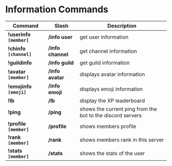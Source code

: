 # Information Commands

| Command                 | Slash             | Description                                                |
| ----------------------- | ----------------- | ---------------------------------------------------------- |
| **!userinfo `[member]`** | **/info user**    | get user information                                       |
| **!chinfo `[channel]`**  | **/info channel** | get channel information                                    |
| **!guildinfo**          | **/info guild**   | get guild information                                      |
| **!avatar `[member]`**   | **/info avatar**  | displays avatar information                                |
| **!emojinfo `[emoji]`**  | **/info emoji**   | displays emoji information                                 |
| **!lb**                 | **/lb**           | display the XP leaderboard                                 |
| **!ping**               | **/ping**         | shows the current ping from the bot to the discord servers |
| **!profile `[member]`**  | **/profile**      | shows members profile                                      |
| **!rank `[member]`**     | **/rank**         | shows members rank in this server                          |
| **!stats `[member]`**    | **/stats**        | shows the stats of the user                                |
